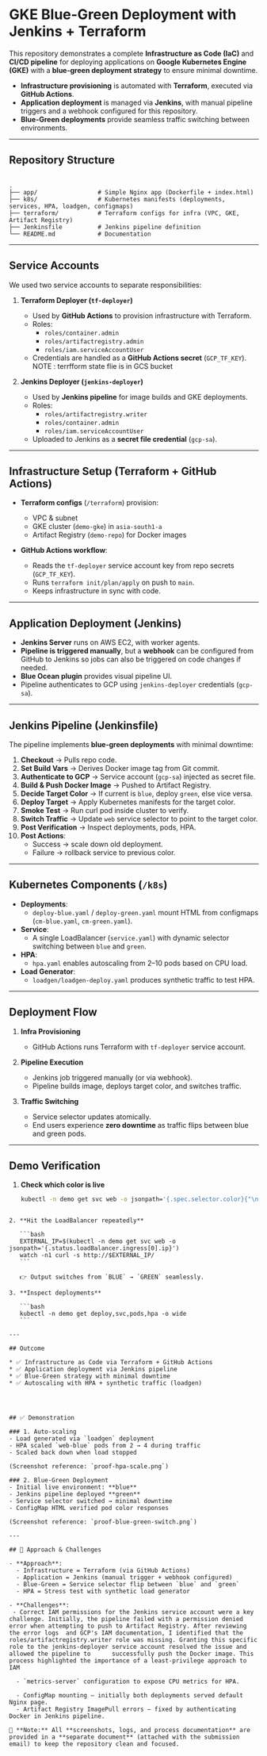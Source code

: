 
# GKE Blue-Green Deployment with Jenkins + Terraform

This repository demonstrates a complete **Infrastructure as Code (IaC)** and **CI/CD pipeline** for deploying applications on **Google Kubernetes Engine (GKE)** with a **blue-green deployment strategy** to ensure minimal downtime.

- **Infrastructure provisioning** is automated with **Terraform**, executed via **GitHub Actions**.  
- **Application deployment** is managed via **Jenkins**, with manual pipeline triggers and a webhook configured for this repository.  
- **Blue-Green deployments** provide seamless traffic switching between environments.  

---

## Repository Structure

```

.
├── app/                 # Simple Nginx app (Dockerfile + index.html)
├── k8s/                 # Kubernetes manifests (deployments, services, HPA, loadgen, configmaps)
├── terraform/           # Terraform configs for infra (VPC, GKE, Artifact Registry)
├── Jenkinsfile          # Jenkins pipeline definition
└── README.md            # Documentation

````

---

## Service Accounts

We used two service accounts to separate responsibilities:

1. **Terraform Deployer (`tf-deployer`)**
   - Used by **GitHub Actions** to provision infrastructure with Terraform.
   - Roles:
     - `roles/container.admin`
     - `roles/artifactregistry.admin`
     - `roles/iam.serviceAccountUser`
   - Credentials are handled as a **GitHub Actions secret** (`GCP_TF_KEY`).
   NOTE : terrfform state flie is in GCS bucket 

2. **Jenkins Deployer (`jenkins-deployer`)**
   - Used by **Jenkins pipeline** for image builds and GKE deployments.
   - Roles:
     - `roles/artifactregistry.writer`
     - `roles/container.admin`
     - `roles/iam.serviceAccountUser`
   - Uploaded to Jenkins as a **secret file credential** (`gcp-sa`).

---

## Infrastructure Setup (Terraform + GitHub Actions)

- **Terraform configs** (`/terraform`) provision:
  - VPC & subnet
  - GKE cluster (`demo-gke`) in `asia-south1-a`
  - Artifact Registry (`demo-repo`) for Docker images

- **GitHub Actions workflow**:
  - Reads the `tf-deployer` service account key from repo secrets (`GCP_TF_KEY`).
  - Runs `terraform init/plan/apply` on push to `main`.
  - Keeps infrastructure in sync with code.

---

## Application Deployment (Jenkins)

- **Jenkins Server** runs on AWS EC2, with worker agents.  
- **Pipeline is triggered manually**, but a **webhook** can be configured from GitHub to Jenkins so jobs can also be triggered on code changes if needed.  
- **Blue Ocean plugin** provides visual pipeline UI.  
- Pipeline authenticates to GCP using `jenkins-deployer` credentials (`gcp-sa`).  

---

## Jenkins Pipeline (Jenkinsfile)

The pipeline implements **blue-green deployments** with minimal downtime:

1. **Checkout** → Pulls repo code.  
2. **Set Build Vars** → Derives Docker image tag from Git commit.  
3. **Authenticate to GCP** → Service account (`gcp-sa`) injected as secret file.  
4. **Build & Push Docker Image** → Pushed to Artifact Registry.  
5. **Decide Target Color** → If current is `blue`, deploy `green`, else vice versa.  
6. **Deploy Target** → Apply Kubernetes manifests for the target color.  
7. **Smoke Test** → Run curl pod inside cluster to verify.  
8. **Switch Traffic** → Update `web` service selector to point to the target color.  
9. **Post Verification** → Inspect deployments, pods, HPA.  
10. **Post Actions**:  
    - Success → scale down old deployment.  
    - Failure → rollback service to previous color.  

---

## Kubernetes Components (`/k8s`)

- **Deployments**:  
  - `deploy-blue.yaml` / `deploy-green.yaml` mount HTML from configmaps (`cm-blue.yaml`, `cm-green.yaml`).  
- **Service**:  
  - A single LoadBalancer (`service.yaml`) with dynamic selector switching between `blue` and `green`.  
- **HPA**:  
  - `hpa.yaml` enables autoscaling from 2–10 pods based on CPU load.  
- **Load Generator**:  
  - `loadgen/loadgen-deploy.yaml` produces synthetic traffic to test HPA.  

---

## Deployment Flow

1. **Infra Provisioning**  
   - GitHub Actions runs Terraform with `tf-deployer` service account.  

2. **Pipeline Execution**  
   - Jenkins job triggered manually (or via webhook).  
   - Pipeline builds image, deploys target color, and switches traffic.  

3. **Traffic Switching**  
   - Service selector updates atomically.  
   - End users experience **zero downtime** as traffic flips between blue and green pods.  

---

## Demo Verification

1. **Check which color is live**
   ```bash
   kubectl -n demo get svc web -o jsonpath='{.spec.selector.color}{"\n"}'
````

2. **Hit the LoadBalancer repeatedly**

   ```bash
   EXTERNAL_IP=$(kubectl -n demo get svc web -o jsonpath='{.status.loadBalancer.ingress[0].ip}')
   watch -n1 curl -s http://$EXTERNAL_IP/
   ```

   👉 Output switches from `BLUE` → `GREEN` seamlessly.

3. **Inspect deployments**

   ```bash
   kubectl -n demo get deploy,svc,pods,hpa -o wide
   ```

---

## Outcome

* ✅ Infrastructure as Code via Terraform + GitHub Actions
* ✅ Application deployment via Jenkins pipeline
* ✅ Blue-Green strategy with minimal downtime
* ✅ Autoscaling with HPA + synthetic traffic (loadgen)




## ✅ Demonstration

### 1. Auto-scaling
- Load generated via `loadgen` deployment  
- HPA scaled `web-blue` pods from 2 → 4 during traffic  
- Scaled back down when load stopped  

(Screenshot reference: `proof-hpa-scale.png`)  

### 2. Blue-Green Deployment
- Initial live environment: **blue**  
- Jenkins pipeline deployed **green**  
- Service selector switched → minimal downtime  
- ConfigMap HTML verified pod color responses  

(Screenshot reference: `proof-blue-green-switch.png`)  

---

## 🧩 Approach & Challenges

- **Approach**:  
  - Infrastructure = Terraform (via GitHub Actions)  
  - Application = Jenkins (manual trigger + webhook configured)  
  - Blue-Green = Service selector flip between `blue` and `green`  
  - HPA = Stress test with synthetic load generator  

- **Challenges**:  
 - Correct IAM permissions for the Jenkins service account were a key challenge. Initially, the pipeline failed with a permission denied error when attempting to push to Artifact Registry. After reviewing the error logs  and GCP's IAM documentation, I identified that the roles/artifactregistry.writer role was missing. Granting this specific role to the jenkins-deployer service account resolved the issue and allowed the pipeline to      successfully push the Docker image. This process highlighted the importance of a least-privilege approach to IAM

  - `metrics-server` configuration to expose CPU metrics for HPA.
 
  - ConfigMap mounting — initially both deployments served default Nginx page.  
  - Artifact Registry ImagePull errors — fixed by authenticating Docker in Jenkins pipeline.  

📌 **Note:** All **screenshots, logs, and process documentation** are provided in a **separate document** (attached with the submission email) to keep the repository clean and focused.







